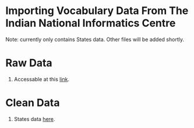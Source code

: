 # Importing Vocabulary Data From The Indian National Informatics Centre

Note: currently only contains States data. Other files will be added shortly.

# Raw Data
1. Accessable at this [link](http://vocab.nic.in/rest_feed.php).

# Clean Data
1. States data [here](states.csv).
